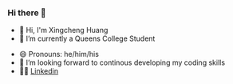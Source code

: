 ### Hi there 👋

<!--
**XingchengH/XingchengH** is a ✨ _special_ ✨ repository because its `README.md` (this file) appears on your GitHub profile.

Here are some ideas to get you started:
-->
- 👋 Hi, I'm Xingcheng Huang
- :notebook: I’m currently a Queens College Student
<!-- - 📫 To reach me, you could send email to Huangxcxc@gmail.com -->
- 😄 Pronouns: he/him/his
- 💞️ I’m looking forward to continous developing my coding skills
- :man_technologist: [Linkedin](https://www.google.com "My page")





